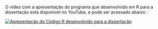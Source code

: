O vídeo com a apresentação do programa que desenvolvido em R para a dissertação está disponível no YouTube, e pode ser acessado abaixo: [](https://youtu.be/mAHSRcy1Aog):

[![Apresentação do Código R desenvolvido para a dissertação](http://img.youtube.com/vi/mAHSRcy1Aog/0.jpg)](http://www.youtube.com/watch?v=mAHSRcy1Aog "Apresentação do Código R desenvolvido para a dissertação")
